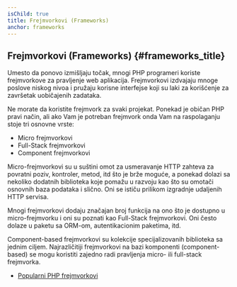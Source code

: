 ```yaml
---
isChild: true
title: Frejmvorkovi (Frameworks)
anchor: frameworks
---
```


## Frejmvorkovi (Frameworks) {#frameworks_title}

Umesto da ponovo izmišljaju točak, mnogi PHP programeri koriste frejmvorkove za pravljenje web aplikacija. Frejmvorkovi
izdvajaju mnoge poslove niskog nivoa i pružaju korisne interfejse koji su laki za korišćenje za završetak uobičajenih
zadataka.

Ne morate da koristite frejmvork za svaki projekat. Ponekad je običan PHP pravi način, ali ako Vam je potreban frejmvork
onda Vam na raspolaganju stoje tri osnovne vrste:

* Micro frejmvorkovi
* Full-Stack frejmvorkovi
* Component frejmvorkovi

Micro-frejmvorkovi su u suštini omot za usmeravanje HTTP zahteva za povratni poziv, kontroler, metod, itd što je brže
moguće, a ponekad dolazi sa nekoliko dodatnih biblioteka koje pomažu u razvoju kao što su omotači osnovnih baza podataka
i slično. Oni se ističu prilikom izgradnje udaljenih HTTP servisa.

Mnogi frejmvorkovi dodaju značajan broj funkcija na ono što je dostupno u micro-frejmvorku i oni su poznati kao
Full-Stack frejmvorkovi. Oni često dolaze u paketu sa ORM-om, autentikacionim paketima, itd.

Component-based frejmvorkovi su kolekcije specijalizovanih biblioteka sa jednim ciljem. Najrazličitiji frejmvorkovi na
bazi komponenti (component-based) se mogu koristiti zajedno radi pravljenja micro- ili full-stack frejmvorka.

* [Popularni PHP frejmvorkovi](https://github.com/codeguy/php-the-right-way/wiki/Frameworks)
